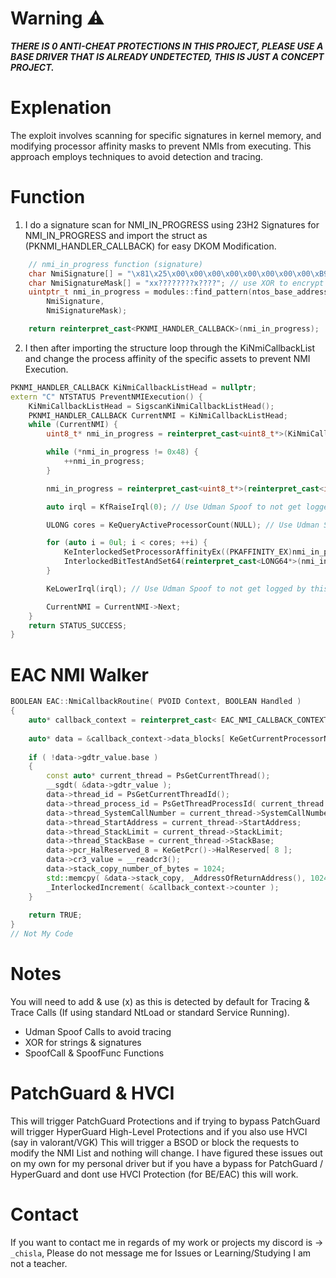 # Warning ⚠️
***THERE IS 0 ANTI-CHEAT PROTECTIONS IN THIS PROJECT, PLEASE USE A BASE DRIVER THAT IS ALREADY UNDETECTED, THIS IS JUST A CONCEPT PROJECT.***
# Explenation
The exploit involves scanning for specific signatures in kernel memory, and modifying processor affinity masks to prevent NMIs from executing. This approach employs techniques to avoid detection and tracing.
# Function
1. I do a signature scan for NMI_IN_PROGRESS using 23H2 Signatures for NMI_IN_PROGRESS and import the struct as (PKNMI_HANDLER_CALLBACK) for easy DKOM Modification.
```cpp
	// nmi_in_progress function (signature)
	char NmiSignature[] = "\x81\x25\x00\x00\x00\x00\x00\x00\x00\x00\xB9\x00\x00\x00\x00"; // use XOR to encrypt this (will get sig scanned by ac)
	char NmiSignatureMask[] = "xx????????x????"; // use XOR to encrypt this (will get sig scanned by ac)
	uintptr_t nmi_in_progress = modules::find_pattern(ntos_base_address,
		NmiSignature,
		NmiSignatureMask);

    return reinterpret_cast<PKNMI_HANDLER_CALLBACK>(nmi_in_progress);
```
2. I then after importing the structure loop through the KiNmiCallbackList and change the process affinity of the specific assets to prevent NMI Execution.
```cpp
PKNMI_HANDLER_CALLBACK KiNmiCallbackListHead = nullptr;
extern "C" NTSTATUS PreventNMIExecution() {
	KiNmiCallbackListHead = SigscanKiNmiCallbackListHead();
	PKNMI_HANDLER_CALLBACK CurrentNMI = KiNmiCallbackListHead;
	while (CurrentNMI) {
		uint8_t* nmi_in_progress = reinterpret_cast<uint8_t*>(KiNmiCallbackListHead);

		while (*nmi_in_progress != 0x48) {
			++nmi_in_progress;
		}

		nmi_in_progress = reinterpret_cast<uint8_t*>(reinterpret_cast<intptr_t>(nmi_in_progress) + 3);

		auto irql = KfRaiseIrql(0); // Use Udman Spoof to not get logged by this

		ULONG cores = KeQueryActiveProcessorCount(NULL); // Use Udman Spoof to not get logged by this

		for (auto i = 0ul; i < cores; ++i) {
			KeInterlockedSetProcessorAffinityEx((PKAFFINITY_EX)nmi_in_progress, i); // Use Udman Spoof to not get logged by this
			InterlockedBitTestAndSet64(reinterpret_cast<LONG64*>(nmi_in_progress), i);
		}

		KeLowerIrql(irql); // Use Udman Spoof to not get logged by this

		CurrentNMI = CurrentNMI->Next;
	}
	return STATUS_SUCCESS;
}
```
# EAC NMI Walker
```cpp
BOOLEAN EAC::NmiCallbackRoutine( PVOID Context, BOOLEAN Handled )
{
	auto* callback_context = reinterpret_cast< EAC_NMI_CALLBACK_CONTEXT* >( Context );
	
	auto* data = &callback_context->data_blocks[ KeGetCurrentProcessorNumberEx( NULL ) ];
	
	if ( !data->gdtr_value.base )
	{
		const auto* current_thread = PsGetCurrentThread();
		__sgdt( &data->gdtr_value );
		data->thread_id = PsGetCurrentThreadId();
		data->thread_process_id = PsGetThreadProcessId( current_thread );
		data->thread_SystemCallNumber = current_thread->SystemCallNumber;
		data->thread_StartAddress = current_thread->StartAddress;
		data->thread_StackLimit = current_thread->StackLimit;
		data->thread_StackBase = current_thread->StackBase;
		data->pcr_HalReserved_8 = KeGetPcr()->HalReserved[ 8 ];
		data->cr3_value = __readcr3();
		data->stack_copy_number_of_bytes = 1024;
		std::memcpy( &data->stack_copy, _AddressOfReturnAddress(), 1024 );
		_InterlockedIncrement( &callback_context->counter );
	}
	
	return TRUE;
}
// Not My Code
```
# Notes
You will need to add & use (x) as this is detected by default for Tracing & Trace Calls (If using standard NtLoad or standard Service Running).
- Udman Spoof Calls to avoid tracing
- XOR for strings & signatures
- SpoofCall & SpoofFunc Functions
# PatchGuard & HVCI
This will trigger PatchGuard Protections and if trying to bypass PatchGuard will trigger HyperGuard High-Level Protections and if you also use HVCI (say in valorant/VGK) This will trigger a BSOD or block the requests to modify the NMI List and nothing will change. I have figured these issues out on my own for my personal driver but if you have a bypass for PatchGuard / HyperGuard and dont use HVCI Protection (for BE/EAC) this will work.
# Contact
If you want to contact me in regards of my work or projects my discord is -> `_chisla`, Please do not message me for Issues or Learning/Studying I am not a teacher.
